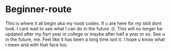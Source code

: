 # Beginner-route
This is where it all begin aka my noob codes. 
If u are here for my skill dont look.
I cant wait to see what I can do in the future :)).
This will no longer be updated after my fisrt year in college or maybe after half a year or so.
See u in the future, me. Feel like it has been a long time isnt it. I hope u know what i meen and with that face too.
